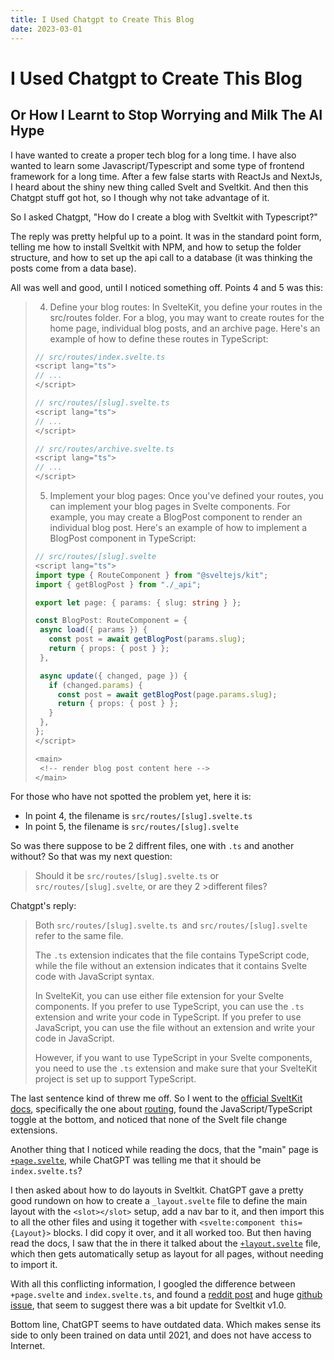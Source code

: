 ```yaml
---
title: I Used Chatgpt to Create This Blog
date: 2023-03-01
---
```


# I Used Chatgpt to Create This Blog

## Or How I Learnt to Stop Worrying and Milk The AI Hype

I have wanted to create a proper tech blog for a long time. I have also wanted to learn some Javascript/Typescript and some type of frontend framework for a long time. After a few false starts with ReactJs and NextJs, I heard about the shiny new thing called Svelt and Sveltkit. And then this Chatgpt stuff got hot, so I though why not take advantage of it.

So I asked Chatgpt, "How do I create a blog with Sveltkit with Typescript?"

The reply was pretty helpful up to a point. It was in the standard point form, telling me how to install Sveltkit with NPM, and how to setup the folder structure, and how to set up the api call to a database (it was thinking the posts come from a data base).

All was well and good, until I noticed something off. Points 4 and 5 was this:

> 4. Define your blog routes: In SvelteKit, you define your routes in the src/routes folder. For a blog, you may want to create routes for the home page, individual blog posts, and an archive page. Here's an example of how to define these routes in TypeScript: 
>```typescript
>// src/routes/index.svelte.ts
><script lang="ts">
>// ...
></script>
>
>// src/routes/[slug].svelte.ts
><script lang="ts">
>// ...
></script>
>
>// src/routes/archive.svelte.ts
><script lang="ts">
>// ...
></script>
>```
>5. Implement your blog pages: Once you've defined your routes, you can implement your blog pages in Svelte components. For example, you may create a BlogPost component to render an individual blog post. Here's an example of how to implement a BlogPost component in TypeScript:
>```typescript
>// src/routes/[slug].svelte
><script lang="ts">
>import type { RouteComponent } from "@sveltejs/kit";
>import { getBlogPost } from "./_api";
>
>export let page: { params: { slug: string } };
>
>const BlogPost: RouteComponent = {
>  async load({ params }) {
>    const post = await getBlogPost(params.slug);
>    return { props: { post } };
>  },
>
>  async update({ changed, page }) {
>    if (changed.params) {
>      const post = await getBlogPost(page.params.slug);
>      return { props: { post } };
>    }
>  },
>};
></script>
>
><main>
>  <!-- render blog post content here -->
></main>
>```

For those who have not spotted the problem yet, here it is: 
- In point 4, the filename is `src/routes/[slug].svelte.ts`
- In point 5, the filename is `src/routes/[slug].svelte`

So was there suppose to be 2 diffrent files, one with `.ts` and another without? So that was my next question:

>Should it be `src/routes/[slug].svelte.ts` or `src/routes/[slug].svelte`, or are they 2 >different files?

Chatgpt's reply:
>Both `src/routes/[slug].svelte.ts `and `src/routes/[slug].svelte` refer to the same file.
>
>The `.ts` extension indicates that the file contains TypeScript code, while the file without an extension indicates that it contains Svelte code with JavaScript syntax.
>
>In SvelteKit, you can use either file extension for your Svelte components. If you prefer to use TypeScript, you can use the `.ts` extension and write your code in TypeScript. If you prefer to use JavaScript, you can use the file without an extension and write your code in JavaScript.
>
>However, if you want to use TypeScript in your Svelte components, you need to use the `.ts` extension and make sure that your SvelteKit project is set up to support TypeScript.

The last sentence kind of threw me off. So I went to the [official SveltKit docs](https://kit.svelte.dev/docs/introduction), specifically the one about [routing](https://kit.svelte.dev/docs/routing), found the JavaScript/TypeScript toggle at the bottom, and noticed that none of the Svelt file change extensions. 

Another thing that I noticed while reading the docs, that the "main" page is [`+page.svelte`](https://kit.svelte.dev/docs/routing#page), while ChatGPT was telling me that it should be `index.svelte.ts`? 

I then asked about how to do layouts in Sveltkit. ChatGPT gave a pretty good rundown on how to create a `_layout.svelte` file to define the main layout with the `<slot></slot>` setup, add a nav bar to it, and then import this to all the other files and using it together with `<svelte:component this={Layout}>` blocks. I did copy it over, and it all worked too. But then having read the docs, I saw that the in there it talked about the [`+layout.svelte`](https://kit.svelte.dev/docs/routing#layout) file, which then gets automatically setup as layout for all pages, without needing to import it.

With all this conflicting information, I googled the difference between `+page.svelte` and `index.svelte.ts`, and found a [reddit post](https://www.reddit.com/r/sveltejs/comments/wytxl2/why_did_sveltekit_adopt_the_pagesvelte_routing/) and huge [github issue](https://github.com/sveltejs/kit/discussions/5748), that seem to suggest there was a bit update for Sveltkit v1.0.

Bottom line, ChatGPT seems to have outdated data. Which makes sense its side to only been trained on data until 2021, and does not have access to Internet.